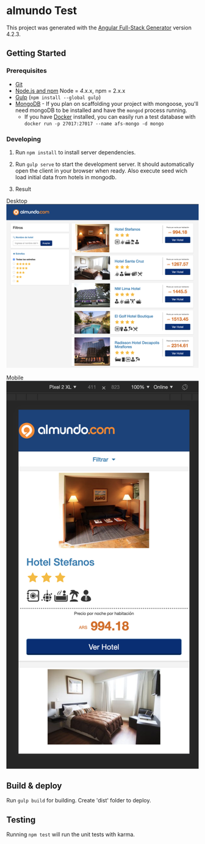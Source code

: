 # almundo Test

This project was generated with the [Angular Full-Stack Generator](https://github.com/DaftMonk/generator-angular-fullstack) version 4.2.3.

## Getting Started

### Prerequisites

- [Git](https://git-scm.com/)
- [Node.js and npm](nodejs.org) Node = *4*.x.x, npm = 2.x.x
- [Gulp](http://gulpjs.com/) (`npm install --global gulp`)
- [MongoDB](https://www.mongodb.com/download-center#community) - If you plan on scaffolding your project with mongoose, you'll need mongoDB to be installed and have the `mongod` process running.
  * If you have [Docker](https://www.docker.com/) installed, you can easily run a test database with `docker run -p 27017:27017 --name afs-mongo -d mongo`

### Developing

1. Run `npm install` to install server dependencies.

2. Run `gulp serve` to start the development server. It should automatically open the client in your browser when ready. Also execute seed wich load initial data from hotels in mongodb.

3. Result

Desktop
![Alt text](client/assets/images/design/desktop.png "Almundo Desktop")

Mobile
![Alt text](client/assets/images/design/mobile.png "Almundo Mobile")

## Build & deploy

Run `gulp build` for building. Create 'dist' folder to deploy.

## Testing

Running `npm test` will run the unit tests with karma.
